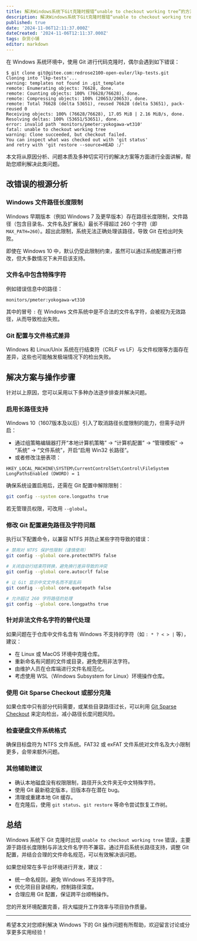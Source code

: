 ```yaml
---
title: 解决Windows系统下Git克隆时报错“unable to checkout working tree”的方法详解
description: 解决Windows系统下Git克隆时报错“unable to checkout working tree”的方法详解
published: true
date: '2024-11-06T12:11:37.000Z'
dateCreated: '2024-11-06T12:11:37.000Z'
tags: 杂货小铺
editor: markdown
---
```


在 Windows 系统环境中，使用 Git 进行代码克隆时，偶尔会遇到如下错误：

```
$ git clone git@gitee.com:redrose2100-open-euler/lkp-tests.git
Cloning into 'lkp-tests'...
warning: templates not found in .git_template
remote: Enumerating objects: 76628, done.
remote: Counting objects: 100% (76628/76628), done.
remote: Compressing objects: 100% (20653/20653), done.
remote: Total 76628 (delta 53651), reused 76628 (delta 53651), pack-reused 0
Receiving objects: 100% (76628/76628), 17.05 MiB | 2.16 MiB/s, done.
Resolving deltas: 100% (53651/53651), done.
error: invalid path 'monitors/pmeter:yokogawa-wt310'
fatal: unable to checkout working tree
warning: Clone succeeded, but checkout failed.
You can inspect what was checked out with 'git status'
and retry with 'git restore --source=HEAD :/'
```

本文将从原因分析、问题本质及多种切实可行的解决方案等方面进行全面讲解，帮助您顺利解决此类问题。

<!-- more -->

## 改错误的根源分析

### Windows 文件路径长度限制

Windows 早期版本（例如 Windows 7 及更早版本）存在路径长度限制，文件路径（包含目录名、文件名及扩展名）最长不得超过 260 个字符（即 `MAX_PATH=260`）。超出此限制，系统无法正确处理该路径，导致 Git 在检出时失败。

即使在 Windows 10 中，默认仍受此限制约束，虽然可以通过系统配置进行修改，但大多数情况下未开启该支持。

### 文件名中包含特殊字符

例如错误信息中的路径：

```
monitors/pmeter:yokogawa-wt310
```

其中的冒号 `:` 在 Windows 文件系统中是不合法的文件名字符，会被视为无效路径，从而导致检出失败。

### Git 配置与文件格式差异

Windows 和 Linux/Unix 系统在行结束符（CRLF vs LF）与文件权限等方面存在差异，这些也可能触发极端情况下的检出失败。

## 解决方案与操作步骤

针对以上原因，您可以采用以下多种办法逐步排查并解决问题。

### 启用长路径支持

Windows 10（1607版本及以后）引入了取消路径长度限制的能力，但需手动开启：

- 通过组策略编辑器打开“本地计算机策略” → “计算机配置” → “管理模板” → “系统” → “文件系统”，开启“启用 Win32 长路径”。
- 或者修改注册表项：

```
HKEY_LOCAL_MACHINE\SYSTEM\CurrentControlSet\Control\FileSystem
LongPathsEnabled (DWORD) = 1
```

确保系统设置启用后，还需在 Git 配置中解除限制：

```bash
git config --system core.longpaths true
```

若无管理员权限，可改用 `--global`。

### 修改 Git 配置避免路径及字符问题

执行以下配置命令，以兼容 NTFS 并防止某些字符导致的错误：

```bash
# 禁用对 NTFS 保护性限制（谨慎使用）
git config --global core.protectNTFS false

# 关闭自动行结束符转换，避免换行差异导致的冲突
git config --global core.autocrlf false

# 让 Git 显示中文文件名而不是乱码
git config --global core.quotepath false

# 允许超过 260 字符路径的处理
git config --global core.longpaths true
```

### 针对非法文件名字符的替代处理

如果问题在于仓库中文件名含有 Windows 不支持的字符（如 `: * ? < > |` 等），建议：

- 在 Linux 或 MacOS 环境中克隆仓库。
- 重新命名有问题的文件或目录，避免使用非法字符。
- 由维护人员在仓库端进行文件名规范化。
- 考虑使用 WSL（Windows Subsystem for Linux）环境操作仓库。

### 使用 Git Sparse Checkout 或部分克隆

如果仓库中只有部分代码需要，或某些目录路径过长，可以利用 [Git Sparse Checkout](https://git-scm.com/docs/git-sparse-checkout) 来定向检出，减小路径长度问题风险。

### 检查硬盘文件系统格式

确保目标盘符为 NTFS 文件系统。FAT32 或 exFAT 文件系统对文件名及大小限制更多，会带来额外问题。

### 其他辅助建议

- 确认本地磁盘没有权限限制，路径开头文件夹无中文特殊字符。
- 使用 Git 最新稳定版本，旧版本存在潜在 bug。
- 清理或重建本地 Git 缓存。
- 在克隆后，使用 `git status`、`git restore` 等命令尝试恢复工作树。

## 总结

Windows 系统下 Git 克隆时出现 `unable to checkout working tree` 错误，主要源于路径长度限制与非法文件名字符不兼容。通过开启系统长路径支持，调整 Git 配置，并结合合理的文件命名规范，可以有效解决该问题。

如果您经常在多平台环境进行开发，建议：

- 统一命名规则，避免 Windows 不支持字符。
- 优化项目目录结构，控制路径深度。
- 合理应用 Git 配置，保证跨平台顺畅操作。

您的开发环境配置完善，将大幅提升工作效率与项目协作质量。

---

希望本文对您顺利解决 Windows 下的 Git 操作问题有所帮助，欢迎留言讨论或分享更多实用经验！